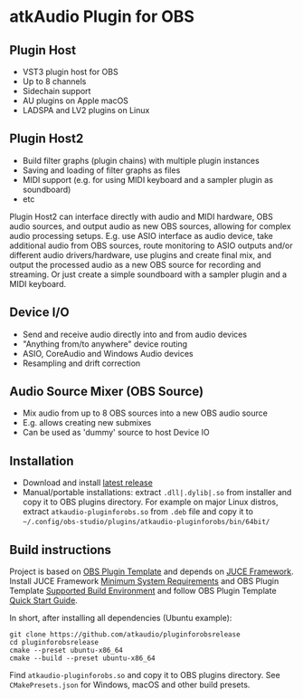 # atkAudio Plugin for OBS

## Plugin Host

- VST3 plugin host for OBS
- Up to 8 channels
- Sidechain support
- AU plugins on Apple macOS
- LADSPA and LV2 plugins on Linux

## Plugin Host2

- Build filter graphs (plugin chains) with multiple plugin instances
- Saving and loading of filter graphs as files
- MIDI support (e.g. for using MIDI keyboard and a sampler plugin as soundboard)
- etc

Plugin Host2 can interface directly with audio and MIDI hardware, OBS audio sources, and output audio as new OBS sources, allowing for complex audio processing setups. E.g. use ASIO interface as audio device, take additional audio from OBS sources, route monitoring to ASIO outputs and/or different audio drivers/hardware, use plugins and create final mix, and output the processed audio as a new OBS source for recording and streaming. Or just create a simple soundboard with a sampler plugin and a MIDI keyboard.

## Device I/O

- Send and receive audio directly into and from audio devices
- "Anything from/to anywhere" device routing
- ASIO, CoreAudio and Windows Audio devices
- Resampling and drift correction

## Audio Source Mixer (OBS Source)

- Mix audio from up to 8 OBS sources into a new OBS audio source
- E.g. allows creating new submixes
- Can be used as 'dummy' source to host Device IO

## Installation

- Download and install [latest release](https://github.com/atkAudio/PluginForObsRelease/releases/latest)
- Manual/portable installations: extract `.dll|.dylib|.so` from installer and copy it to OBS plugins directory. For example on major Linux distros, extract `atkaudio-pluginforobs.so` from `.deb` file and copy it to `~/.config/obs-studio/plugins/atkaudio-pluginforobs/bin/64bit/`

## Build instructions

Project is based on [OBS Plugin Template](https://github.com/obsproject/obs-plugintemplate) and depends on [JUCE Framework](https://github.com/juce-framework/JUCE). Install JUCE Framework [Minimum System Requirements](https://github.com/juce-framework/JUCE#minimum-system-requirements) and OBS Plugin Template [Supported Build Environment](https://github.com/obsproject/obs-plugintemplate#supported-build-environments) and follow OBS Plugin Template [Quick Start Guide](https://github.com/obsproject/obs-plugintemplate/wiki/Quick-Start-Guide).

In short, after installing all dependencies (Ubuntu example):

```console
git clone https://github.com/atkaudio/pluginforobsrelease
cd pluginforobsrelease
cmake --preset ubuntu-x86_64
cmake --build --preset ubuntu-x86_64 
```

Find `atkaudio-pluginforobs.so` and copy it to OBS plugins directory.
See `CMakePresets.json` for Windows, macOS and other build presets.
